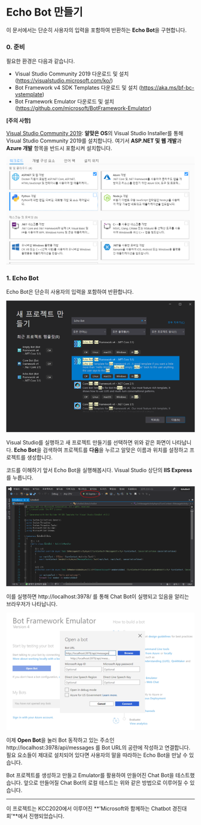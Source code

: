 # Echo Bot 만들기

이 문서에서는 단순히 사용자의 입력을 포함하여 반환하는 **Echo Bot**을 구현합니다.



### 0. 준비

필요한 환경은 다음과 같습니다.

- Visual Studio Community 2019 다운로드 및 설치 (https://visualstudio.microsoft.com/ko/)
- Bot Framework v4 SDK Templates  다운로드 및 설치 (https://aka.ms/bf-bc-vstemplate)
- Bot Framework Emulator 다운로드 및 설치 (https://github.com/microsoft/BotFramework-Emulator)

**[주의 사항]**

<u>Visual Studio Community 2019</u>: **알맞은 OS**의 Visual Studio Installer를 통해  Visual Studio Community 2019를 설치합니다. 여기서 **ASP.NET 및 웹 개발**과 **Azure 개발** 항목을 반드시 포함시켜 설치합니다.

<img src="..\imgs\notice.png"/>



### 1. Echo Bot

Echo Bot은 단순히 사용자의 입력을 포함하여 반환합니다.

<img src="..\imgs\make_echobot.png"/>

Visual Studio를 실행하고 새 프로젝트 만들기를 선택하면 위와 같은 화면이 나타납니다. **Echo Bot**을 검색하여 프로젝트를 **다음**을 누르고 알맞은 이름과 위치를 설정하고 프로젝트를 생성합니다.

코드를 이해하기 앞서 Echo Bot을 실행해봅시다. Visual Studio 상단의 **IIS Express**를 누릅니다.

<img src="..\imgs\test.png"/> 

이를 실행하면 http://localhost:3978/ 를 통해 Chat Bot이 실행되고 있음을 알리는 브라우저가 나타납니다.



<img src="..\imgs\bot_emulator.png"/>

이제 **Open Bot**을 눌러 Bot 동작하고 있는 주소인  http://localhost:3978/api/messages 를 Bot URL의 공란에 작성하고 연결합니다. 필요 요소들이 제대로 설치되어 있다면 사용자의 말을 따라하는 Echo Bot을 만날 수 있습니다.

Bot 프로젝트를 생성하고 만들고 Emulator를 활용하여 만들어진 Chat Bot을 테스트했습니다. 앞으로 만들어질 Chat Bot의 로컬 테스트는 위와 같은 방법으로 이루어질 수 있습니다.

------

이 프로젝트는 KCC2020에서 이루어진 **'Microsoft와 함께하는 Chatbot 경진대회'**에서 진행되었습니다.



